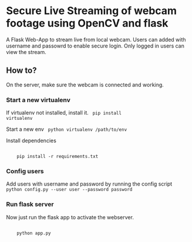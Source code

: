 # Secure Live Streaming of webcam footage using OpenCV and flask
A Flask Web-App to stream live from local webcam. Users can added with username and passowrd to enable secure login. Only logged in users can view the stream.

## How to?
On the server, make sure the webcam is connected and working. 
### Start a new virtualenv
If virtualenv not installed, install it.
<code>
	pip install virtualenv
</code>

Start a new env
<code>
	python virtualenv /path/to/env
</code>

Install dependencies

<code>
	pip install -r requirements.txt 
</code>

### Config users

Add users with username and password by running the config script
<code>
	python config.py --user user --password password
</code>

### Run flask server

Now just run the flask app to activate the webserver.

<code>
	python app.py
</code>

